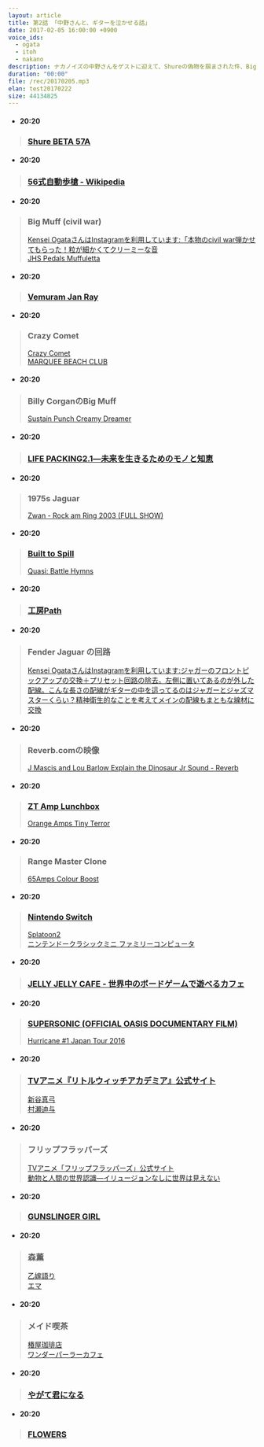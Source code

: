 ```yaml
---
layout: article
title: 第2話 「中野さんと、ギターを泣かせる話」
date: 2017-02-05 16:00:00 +0900
voice_ids:
  - ogata
  - itoh
  - nakano
description: ナカノイズの中野さんをゲストに迎えて、Shureの偽物を掴まされた件、Big Muff、今買いたいギター、シンプルライフ、Supersonic、フリップフラッパーズ、ワンダーパーラーカフェ、やがて君になる、FLOWERSなどについて話しました。
duration: "00:00"
file: /rec/20170205.mp3
elan: test20170222
size: 44134825
---
```


- #### 20:20
> ### [Shure BETA 57A](https://www.shure.co.jp/ja/products/microphones/beta_57a)

- #### 20:20
> ### [56式自動歩槍 - Wikipedia](https://goo.gl/ycsxi0)

- #### 20:20
> ### Big Muff (civil war)
> [Kensei OgataさんはInstagramを利用しています:「本物のcivil war弾かせてもらった！粒が細かくてクリーミーな音](https://www.instagram.com/p/BOCafpUhG7g/)  
> [JHS Pedals Muffuletta](https://www.jhspedals.com/products/bass-pedals/muffuletta/)

- #### 20:20
> ### [Vemuram Jan Ray](http://www.vemuram.com/janray-top.html)

- #### 20:20
> ### Crazy Comet
> [Crazy Comet](http://escmad.blog.fc2.com/blog-entry-6.html)  
> [MARQUEE BEACH CLUB](http://marqueebeachclub.tumblr.com/)

- #### 20:20
> ### Billy CorganのBig Muff
> [Sustain Punch Creamy Dreamer](http://www.cubisteffects.com/2009/08/sustain-punch-creamy-dreamer/)

- #### 20:20
> ### [LIFE PACKING2.1―未来を生きるためのモノと知恵](http://amzn.asia/bp4ZtM0)

- #### 20:20
> ### 1975s Jaguar
> [Zwan - Rock am Ring 2003 (FULL SHOW) ](https://youtu.be/AeqaZ00f3jA?t=1653)

- #### 20:20
> ### [Built to Spill](https://goo.gl/VbQhc0)
> [Quasi: Battle Hymns](http://www.quasiband.com/)

- #### 20:20
> ### [工房Path](http://www.path-guitarbassandfx.com/)

- #### 20:20
> ### Fender Jaguar の回路
> [Kensei OgataさんはInstagramを利用しています:ジャガーのフロントピックアップの交換＋プリセット回路の除去。左側に置いてあるのが外した配線。こんな長さの配線がギターの中を這ってるのはジャガーとジャズマスターくらい？精神衛生的なことを考えてメインの配線もまともな線材に交換](https://www.instagram.com/p/BOw4LsChlh7/)

- #### 20:20
> ### Reverb.comの映像
> [J Mascis and Lou Barlow Explain the Dinosaur Jr Sound - Reverb](https://reverb.com/news/j-mascis-and-lou-barlow-explain-the-dinosaur-jr-sound)

- #### 20:20
> ### [ZT Amp Lunchbox](https://goo.gl/4OH80n)
> [Orange Amps Tiny Terror](https://orangeamps.com/tiny-terror-10th-anniversary/)

- #### 20:20
> ### Range Master Clone
> [65Amps Colour Boost](http://www.65amps.com/pedals/colour-boost)

- #### 20:20
> ### [Nintendo Switch](https://www.nintendo.co.jp/hardware/switch/index.html)
> [Splatoon2](https://www.nintendo.co.jp/software/switch/splatoon2/)  
> [ニンテンドークラシックミニ ファミリーコンピュータ](https://www.nintendo.co.jp/clv/)

- #### 20:20
> ### [JELLY JELLY CAFE - 世界中のボードゲームで遊べるカフェ](http://jellyjellycafe.com/)

- #### 20:20
> ### [SUPERSONIC (OFFICIAL OASIS DOCUMENTARY FILM)](http://oasis-supersonic.jp/)
> [Hurricane #1 Japan Tour 2016](http://info13725.wixsite.com/hurricane1)

- #### 20:20
> ### [TVアニメ『リトルウィッチアカデミア』公式サイト](http://tv.littlewitchacademia.jp/)
> [新谷真弓](https://goo.gl/06IVnJ)  
> [村瀬迪与](https://goo.gl/8YRgXm)

- #### 20:20
> ### フリップフラッパーズ
> [TVアニメ「フリップフラッパーズ」公式サイト](http://www.flipflappers.com/)  
> [動物と人間の世界認識―イリュージョンなしに世界は見えない](http://amzn.asia/iPWjCGB)

- #### 20:20
> ### [GUNSLINGER GIRL](http://amzn.asia/fWaBhN6)

- #### 20:20
> ### 森薫
> [乙嫁語り](http://amzn.asia/hKrQ5YE)  
> [エマ](http://amzn.asia/0HoVhLO)

- #### 20:20
> ### メイド喫茶
> [椿屋珈琲店](http://www.towafood-net.co.jp/cafe/tabid/79/Default.aspx)  
> [ワンダーパーラーカフェ](http://wonder-parlour.com/)

- #### 20:20
> ### [やがて君になる](http://daioh.dengeki.com/contents/yagate/)

- #### 20:20
> ### [FLOWERS](http://www.gungnir.co.jp/lily/flowers/index.html)
